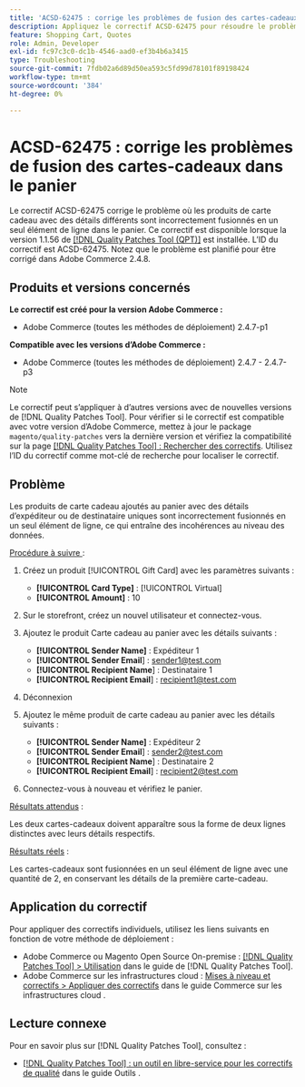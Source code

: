 ```yaml
---
title: 'ACSD-62475 : corrige les problèmes de fusion des cartes-cadeaux dans le panier'
description: Appliquez le correctif ACSD-62475 pour résoudre le problème d’Adobe Commerce en raison duquel les produits de carte cadeau avec des détails différents sont fusionnés de manière incorrecte en un seul élément de ligne dans le panier.
feature: Shopping Cart, Quotes
role: Admin, Developer
exl-id: fc97c3c0-dc1b-4546-aad0-ef3b4b6a3415
type: Troubleshooting
source-git-commit: 7fdb02a6d89d50ea593c5fd99d78101f89198424
workflow-type: tm+mt
source-wordcount: '384'
ht-degree: 0%

---
```


# ACSD-62475 : corrige les problèmes de fusion des cartes-cadeaux dans le panier

Le correctif ACSD-62475 corrige le problème où les produits de carte cadeau avec des détails différents sont incorrectement fusionnés en un seul élément de ligne dans le panier. Ce correctif est disponible lorsque la version 1.1.56 de [[!DNL Quality Patches Tool (QPT)]](/help/tools/quality-patches-tool/quality-patches-tool-to-self-serve-quality-patches.md) est installée. L’ID du correctif est ACSD-62475. Notez que le problème est planifié pour être corrigé dans Adobe Commerce 2.4.8.

## Produits et versions concernés

**Le correctif est créé pour la version Adobe Commerce :**

* Adobe Commerce (toutes les méthodes de déploiement) 2.4.7-p1

**Compatible avec les versions d’Adobe Commerce :**

* Adobe Commerce (toutes les méthodes de déploiement) 2.4.7 - 2.4.7-p3

>[!NOTE]
>
>Le correctif peut s’appliquer à d’autres versions avec de nouvelles versions de [!DNL Quality Patches Tool]. Pour vérifier si le correctif est compatible avec votre version d’Adobe Commerce, mettez à jour le package `magento/quality-patches` vers la dernière version et vérifiez la compatibilité sur la page [[!DNL Quality Patches Tool] : Rechercher des correctifs](https://experienceleague.adobe.com/tools/commerce-quality-patches/index.html). Utilisez l’ID du correctif comme mot-clé de recherche pour localiser le correctif.

## Problème

Les produits de carte cadeau ajoutés au panier avec des détails d’expéditeur ou de destinataire uniques sont incorrectement fusionnés en un seul élément de ligne, ce qui entraîne des incohérences au niveau des données.

<u>Procédure à suivre </u> :

1. Créez un produit [!UICONTROL Gift Card] avec les paramètres suivants :
   * **[!UICONTROL Card Type]** : [!UICONTROL Virtual]
   * **[!UICONTROL Amount]** : 10

1. Sur le storefront, créez un nouvel utilisateur et connectez-vous.

1. Ajoutez le produit Carte cadeau au panier avec les détails suivants :
   * **[!UICONTROL Sender Name]** : Expéditeur 1
   * **[!UICONTROL Sender Email**] : sender1@test.com
   * **[!UICONTROL Recipient Name**] : Destinataire 1
   * **[!UICONTROL Recipient Email**] : recipient1@test.com


1. Déconnexion

1. Ajoutez le même produit de carte cadeau au panier avec les détails suivants :
   * **[!UICONTROL Sender Name]** : Expéditeur 2
   * **[!UICONTROL Sender Email**] : sender2@test.com
   * **[!UICONTROL Recipient Name**] : Destinataire 2
   * **[!UICONTROL Recipient Email**] : recipient2@test.com

1. Connectez-vous à nouveau et vérifiez le panier.

<u>Résultats attendus</u> :

Les deux cartes-cadeaux doivent apparaître sous la forme de deux lignes distinctes avec leurs détails respectifs.

<u>Résultats réels</u> :

Les cartes-cadeaux sont fusionnées en un seul élément de ligne avec une quantité de 2, en conservant les détails de la première carte-cadeau.

## Application du correctif

Pour appliquer des correctifs individuels, utilisez les liens suivants en fonction de votre méthode de déploiement :

* Adobe Commerce ou Magento Open Source On-premise : [[!DNL Quality Patches Tool] > Utilisation](/help/tools/quality-patches-tool/usage.md) dans le guide de [!DNL Quality Patches Tool].
* Adobe Commerce sur les infrastructures cloud : [Mises à niveau et correctifs > Appliquer des correctifs](https://experienceleague.adobe.com/docs/commerce-cloud-service/user-guide/develop/upgrade/apply-patches.html) dans le guide Commerce sur les infrastructures cloud .

## Lecture connexe

Pour en savoir plus sur [!DNL Quality Patches Tool], consultez :

* [[!DNL Quality Patches Tool] : un outil en libre-service pour les correctifs de qualité](/help/tools/quality-patches-tool/quality-patches-tool-to-self-serve-quality-patches.md) dans le guide Outils .
